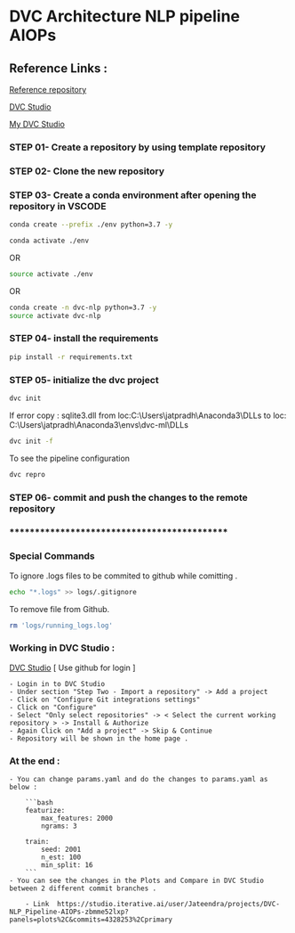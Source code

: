 # DVC Architecture NLP pipeline AIOPs

## Reference Links :

[Reference repository](https://github.com/iterative/example-get-started)

[DVC Studio](https://studio.iterative.ai/)

[My DVC Studio](https://studio.iterative.ai/user/Jateendra/projects/DVC-NLP_Pipeline-AIOPs-zbmme52lxp)

### STEP 01- Create a repository by using template repository

### STEP 02- Clone the new repository

### STEP 03- Create a conda environment after opening the repository in VSCODE

```bash
conda create --prefix ./env python=3.7 -y
```

```bash
conda activate ./env
```
OR
```bash
source activate ./env
```

OR
```bash
conda create -n dvc-nlp python=3.7 -y
source activate dvc-nlp
```

### STEP 04- install the requirements
```bash
pip install -r requirements.txt
```

### STEP 05- initialize the dvc project
```bash
dvc init
```

If error copy : sqlite3.dll from loc:C:\Users\jatpradh\Anaconda3\DLLs to loc: C:\Users\jatpradh\Anaconda3\envs\dvc-ml\DLLs

```bash
dvc init -f
```
To see the pipeline configuration

```bash
dvc repro
```

### STEP 06- commit and push the changes to the remote repository

### *******************************************

### Special Commands

To ignore .logs files to be commited to github while comitting .
```bash
echo "*.logs" >> logs/.gitignore
```
To remove file from Github.
```bash
rm 'logs/running_logs.log'
```

### Working in DVC Studio :

[DVC Studio](https://studio.iterative.ai/)  [ Use github for login ]

    - Login in to DVC Studio 
    - Under section "Step Two - Import a repository" -> Add a project
    - Click on "Configure Git integrations settings"
    - Click on "Configure"
    - Select "Only select repositories" -> < Select the current working repository > -> Install & Authorize
    - Again Click on "Add a project" -> Skip & Continue 
    - Repository will be shown in the home page .

### At the end :

    - You can change params.yaml and do the changes to params.yaml as below :

        ```bash
        featurize:
            max_features: 2000
            ngrams: 3

        train:
            seed: 2001
            n_est: 100
            min_split: 16 
        ```
    - You can see the changes in the Plots and Compare in DVC Studio between 2 different commit branches .

        - Link  https://studio.iterative.ai/user/Jateendra/projects/DVC-NLP_Pipeline-AIOPs-zbmme52lxp?panels=plots%2C&commits=4328253%2Cprimary